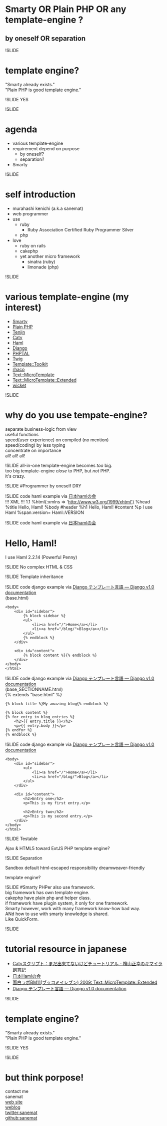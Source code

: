 # Smarty OR Plain PHP OR any template-engine ?
## by oneself OR separation

!SLIDE
# template engine?
"Smarty already exists."  
"Plain PHP is good template engine."  

!SLIDE
YES

!SLIDE
# agenda
* various template-engine
* requirement depend on purpose
    * by oneself?
    * separation?
* Smarty

!SLIDE
# self introduction
* murahashi kenichi (a.k.a sanemat)
* web programmer
* use
    * ruby
        * Ruby Association Certified Ruby Programmer Silver
    * php
* love
    * ruby on rails
    * cakephp
    * yet another micro framework
        * sinatra (ruby)
        * limonade (php)

!SLIDE
# various template-engine (my interest)
* [Smarty](http://www.smarty.net/)
* [Plain PHP](http://www.php.net/)
* [Tenjin](http://www.kuwata-lab.com/tenjin/)
* [Caty](http://bitbucket.org/m_hiyama/caty-python-proto1/)
* [Haml](http://haml-lang.com/)
* [Django](http://www.djangoproject.com/)
* [PHPTAL](http://phptal.org/)
* [Twig](http://www.twig-project.org/)
* [Template::Toolkit](http://search.cpan.org/dist/Template-Toolkit/)
* [rhaco](http://rhaco.org/)
* [Text::MicroTemplate](http://search.cpan.org/dist/Text-MicroTemplate/)
* [Text::MicroTemplate::Extended](http://search.cpan.org/dist/Text-MicroTemplate-Extended/)
* [wicket](http://wicket.apache.org/)

!SLIDE
# why do you use tempate-engine?
separate business-logic from view  
useful functions  
speed(user experience) on compiled (no mention)  
speed(coding) by less typing  
concentrate on importance  
all! all! all!

!SLIDE
all-in-one template-engine becomes *too* big.  
too big template-engine *close* to PHP, but *not* PHP.  
it's crazy.  

!SLIDE
#Programmer by oneself
DRY

!SLIDE code
haml example via [日本hamlの会](http://haml.ursm.jp/)  
    !!! XML
    !!! 1.1
    %html{:xmlns => 'http://www.w3.org/1999/xhtml'}
      %head
        %title Hello, Haml!
      %body
        #header
          %h1 Hello, Haml!
        #content
          %p
            I use Haml
            %span.version= Haml::VERSION

!SLIDE code
haml example via [日本hamlの会](http://haml.ursm.jp/)  
    <?xml version='1.0' encoding='utf-8' ?>
    <!DOCTYPE html PUBLIC "-//W3C//DTD XHTML 1.1//EN" "http://www.w3.org/TR/xhtml11/DTD/xhtml11.dtd">
    <html xmlns='http://www.w3.org/1999/xhtml'>
      <head>
        <title>Hello, Haml!</title>
      </head>
      <body>
        <div id='header'>
          <h1>Hello, Haml!</h1>
        </div>
        <div id='content'>
          <p>
            I use Haml
            <span class='version'>2.2.14 (Powerful Penny)</span>
          </p>
        </div>
      </body>
    </html>

!SLIDE
No complex HTML & CSS

!SLIDE
Template inheritance

!SLIDE code
django example via [Django テンプレート言語 ― Django v1.0 documentation](http://djangoproject.jp/doc/ja/1.0/topics/templates.html)  
(base.html)  
    <!DOCTYPE html PUBLIC "-//W3C//DTD XHTML 1.0 Transitional//EN"
        "http://www.w3.org/TR/xhtml1/DTD/xhtml1-transitional.dtd">
    <html xmlns="http://www.w3.org/1999/xhtml" xml:lang="en" lang="en">
    <head>
        <link rel="stylesheet" href="style.css" />
        <title>{% block title %}My amazing site{% endblock %}</title>
    </head>
    
    <body>
        <div id="sidebar">
            {% block sidebar %}
            <ul>
                <li><a href="/">Home</a></li>
                <li><a href="/blog/">Blog</a></li>
            </ul>
            {% endblock %}
        </div>
    
        <div id="content">
            {% block content %}{% endblock %}
        </div>
    </body>
    </html>

!SLIDE code
django example via [Django テンプレート言語 ― Django v1.0 documentation](http://djangoproject.jp/doc/ja/1.0/topics/templates.html)  
(base_SECTIONNAME.html)  
    {% extends "base.html" %}
    
    {% block title %}My amazing blog{% endblock %}
    
    {% block content %}
    {% for entry in blog_entries %}
        <h2>{{ entry.title }}</h2>
        <p>{{ entry.body }}</p>
    {% endfor %}
    {% endblock %}

!SLIDE code
django example via [Django テンプレート言語 ― Django v1.0 documentation](http://djangoproject.jp/doc/ja/1.0/topics/templates.html)  
    <!DOCTYPE html PUBLIC "-//W3C//DTD XHTML 1.0 Transitional//EN"
        "http://www.w3.org/TR/xhtml1/DTD/xhtml1-transitional.dtd">
    <html xmlns="http://www.w3.org/1999/xhtml" xml:lang="en" lang="en">
    <head>
        <link rel="stylesheet" href="style.css" />
        <title>My amazing blog</title>
    </head>
    
    <body>
        <div id="sidebar">
            <ul>
                <li><a href="/">Home</a></li>
                <li><a href="/blog/">Blog</a></li>
            </ul>
        </div>
    
        <div id="content">
            <h2>Entry one</h2>
            <p>This is my first entry.</p>
    
            <h2>Entry two</h2>
            <p>This is my second entry.</p>
        </div>
    </body>
    </html>


!SLIDE
Testable

Ajax & HTML5
toward ExtJS
PHP template engine?

!SLIDE
Separation

Sandbox
default html-escaped
responsibility
dreamweaver-friendly

template engine?

!SLIDE
#Smarty
PHPer also use framework.  
big framework has own template engine.  
cakephp have plain php and helper class.  
if framework have plugin system, it only for one framework.  
Smarty however, work with many framework know-how bad way.  
ANd how to use with smarty knowledge is shared.  
Like QuickForm.  

!SLIDE
# tutorial resource in japanese
* [Catyスクリプト：まだ出来てないけどチュートリアル - 檜山正幸のキマイラ飼育記](http://d.hatena.ne.jp/m-hiyama/20090907/1252284661)
* [日本Hamlの会](http://haml.ursm.jp/)
* [面白ラボBM11(ブッコミイレブン) 2009: Text::MicroTemplate::Extended](http://bm11.kayac.com/2009/project/text-microtemplate-extended/)
* [Django テンプレート言語 ― Django v1.0 documentation](http://djangoproject.jp/doc/ja/1.0/topics/templates.html)

!SLIDE
# template engine?
"Smarty already exists."  
"Plain PHP is good template engine."

!SLIDE
YES

!SLIDE
# but think porpose!
contact me  
sanemat  
[web site](http://sane.jp/)  
[weblog](http://sane.justblog.jp/)  
[twitter:sanemat](http://twitter.com/sanemat)  
[github:sanemat](http://github.com/sanemat)  
